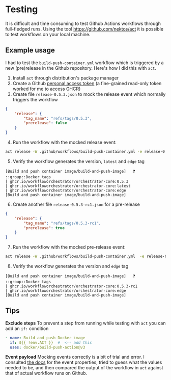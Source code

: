 # Testing

It is difficult and time consuming to test Github Actions workflows through full-fledged runs. Using the tool https://github.com/nektos/act it is possible to test workflows on your local machine.

## Example usage

I had to test the `build-push-container.yml` workflow which is triggered by a new (pre)release in the Github repository. Here's how I did this with `act`.

1. Install `act` through distribution's package manager
2. Create a Github [personal access token](https://github.com/settings/tokens) (a fine-grained read-only token worked for me to access GHCR)
3. Create file `release-0.5.3.json` to mock the release event which normally triggers the workflow
```json
{
    "release": {
        "tag_name": "refs/tags/0.5.3",
        "prerelease": false
    }
}
```
4. Run the workflow with the mocked release event:
```sh
act release -W .github/workflows/build-push-container.yml -e release-0.5.3.json -s GITHUB_TOKEN=token_from_step2
```
5. Verify the workflow generates the version, `latest` and `edge` tag
```
[Build and push container image/build-and-push-image]   ❓  ::group::Docker tags
| ghcr.io/workfloworchestrator/orchestrator-core:0.5.3
| ghcr.io/workfloworchestrator/orchestrator-core:latest
| ghcr.io/workfloworchestrator/orchestrator-core:edge
[Build and push container image/build-and-push-image]
```
6. Create another file `release-0.5.3-rc1.json` for a pre-release
```json
{
    "release": {
        "tag_name": "refs/tags/0.5.3-rc1",
        "prerelease": true
    }
}
```
7. Run the workflow with the mocked pre-release event:
```sh
act release -W .github/workflows/build-push-container.yml  -e release-0.5.3-rc1.json -s GITHUB_TOKEN=token_from_step2
```
8. Verify the workflow generates the version and `edge` tag
```
[Build and push container image/build-and-push-image]   ❓  ::group::Docker tags
| ghcr.io/workfloworchestrator/orchestrator-core:0.5.3-rc1
| ghcr.io/workfloworchestrator/orchestrator-core:edge
[Build and push container image/build-and-push-image]
```


## Tips

**Exclude steps**
To prevent a step from running while testing with `act` you can add an `if:` condition
```yml
- name: Build and push Docker image
  if: ${{ !env.ACT }}  #  <-- add this
  uses: docker/build-push-action@v3
```

**Event payload**
Mocking events correctly is a bit of trial and error. I consulted [the docs](https://docs.github.com/developers/webhooks-and-events/webhooks/webhook-events-and-payloads#release) for the event properties, tried to guess what the values needed to be, and then compared the output of the workflow in `act` against that of actual workflow runs on Github.
